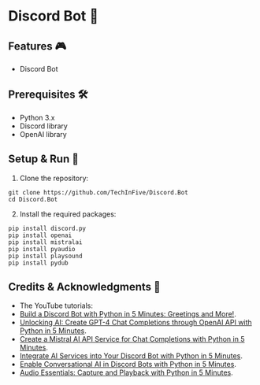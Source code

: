 # Discord Bot 🐍

## Features 🎮

- Discord Bot

## Prerequisites 🛠

- Python 3.x
- Discord library
- OpenAI library

## Setup & Run 🚀

1. Clone the repository:
```
git clone https://github.com/TechInFive/Discord.Bot
cd Discord.Bot
```

2. Install the required packages:
```
pip install discord.py
pip install openai
pip install mistralai
pip install pyaudio
pip install playsound
pip install pydub
```

## Credits & Acknowledgments 👏

- The YouTube tutorials:
- [Build a Discord Bot with Python in 5 Minutes: Greetings and More!](https://youtu.be/BK9WQIu6Xcc).
- [Unlocking AI: Create GPT-4 Chat Completions through OpenAI API with Python in 5 Minutes](https://youtu.be/vmiEUWIFDiA).
- [Create a Mistral AI API Service for Chat Completions with Python in 5 Minutes](https://youtu.be/unyywgvxd_0).
- [Integrate AI Services into Your Discord Bot with Python in 5 Minutes](https://youtu.be/Kt0gPiFY0zM).
- [Enable Conversational AI in Discord Bots with Python in 5 Minutes](https://youtu.be/0eKzb6ljz84).
- [Audio Essentials: Capture and Playback with Python in 5 Minutes](https://youtu.be/wyeeYDKm7J4).


